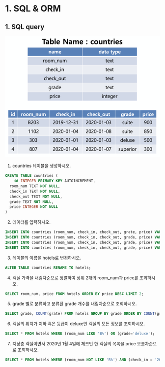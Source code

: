 # 1. SQL & ORM

## 1. SQL query

![0922_workshop](0922_workshop.png)

1)  countries 테이블을 생성하시오.

```sql
CREATE TABLE countries (
	id INTEGER PRIMARY KEY AUTOINCREMENT,
  room_num TEXT NOT NULL,
  check_in TEXT NOT NULL,
  check_out TEXT NOT NULL,
  grade TEXT NOT NULL,
  price INTEGER NOT NULL
)
```



2)  데이터를 입력하시오.

```sql
INSERT INTO countries (room_num, check_in, check_out, grate, price) VALUES('B203', '2019-12-31', '2020-01-03', 'suite', 900);
INSERT INTO countries (room_num, check_in, check_out, grade, price) VALUES('1102', '2020-01-04', '2020-01-08', 'suite', 850);
INSERT INTO countries (room_num, check_in, check_out, grade, price) VALUES('303', '2020-01-04', '2020-01-03', 'deluxe', 500);
INSERT INTO countries (room_num, check_in, check_out, grade, price) VALUES('807', '2020-01-04', '2020-01-07', 'superior', 300);
```



3)  테이블의 이름을 hotels로 변경하시오.

```sql
ALTER TABLE countries RENAME TO hotels;
```



4)  객실 가격을 내림차순으로 정렬하여 상위 2개의 room_num과 price를 조회하시오.

```sql
SELECT room_num, price FROM hotels ORDER BY price DESC LIMIT 2;
```



5)  grade 별로 분류하고 분류된 grade 개수를 내림차순으로 조회하시오.

```sql
SELECT grade, COUNT(grate) FROM hotels GROUP BY grade ORDER BY COUNT(grade) DESC;
```



6)  객실의 위치가 지하 혹은 등급이 deluxe인 객실의 모든 정보를 조회하시오.

```sql
SELECT * FROM hotels WHERE (room_num LIKE 'B%') OR (grade='deluxe');
```



7)  지상층 객실이면서 2020년 1월 4일에 체크인 한 객실의 목록을 price 오름차순으로 조회하시오.

```sql
SELECT * FROM hotels WHERE (room_num NOT LIKE 'B%') AND (check_in = '2020-01-04') ORDER BY price (ASC);
```

